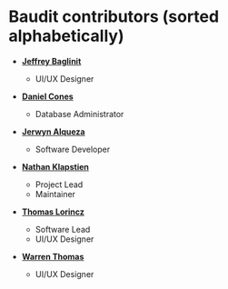 Baudit contributors (sorted alphabetically)
============================================
*   **[Jeffrey Baglinit](https://github.com/DeveloperJeffb)**

    * UI/UX Designer
   
*   **[Daniel Cones](https://github.com/dcones)**

    *   Database Administrator

*   **[Jerwyn Alqueza](https://github.com/jalqueza)**

    *   Software Developer

*   **[Nathan Klapstien](https://github.com/nklapste)**

    *   Project Lead
    *   Maintainer

*   **[Thomas Lorincz](https://github.com/thomaslorincz)**

    *   Software Lead
    *   UI/UX Designer

*   **[Warren Thomas](https://github.com/wlt30)**

    *   UI/UX Designer
